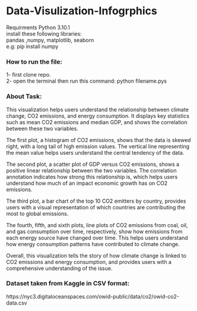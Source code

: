 # Data-Visulization-Infogrphics
Requirments Python 3.10.1
<br>
install these following libraries:
<br>
pandas ,numpy, matplotlib, seaborn 
<br>
e.g: pip install numpy

<h3> How to run the file: </h3>
1- first clone repo.
<br>
2- open the terminal then run this command:  python filename.pys

<h3>About Task:</h3>
This visualization helps users understand the relationship between climate change, CO2 emissions, and energy consumption. It displays key statistics such as mean CO2 emissions and median GDP, and shows the correlation between these two variables.

The first plot, a histogram of CO2 emissions, shows that the data is skewed right, with a long tail of high emission values. The vertical line representing the mean value helps users understand the central tendency of the data.

The second plot, a scatter plot of GDP versus CO2 emissions, shows a positive linear relationship between the two variables. The correlation annotation indicates how strong this relationship is, which helps users understand how much of an impact economic growth has on CO2 emissions.

The third plot, a bar chart of the top 10 CO2 emitters by country, provides users with a visual representation of which countries are contributing the most to global emissions.

The fourth, fifth, and sixth plots, line plots of CO2 emissions from coal, oil, and gas consumption over time, respectively, show how emissions from each energy source have changed over time. This helps users understand how energy consumption patterns have contributed to climate change.

Overall, this visualization tells the story of how climate change is linked to CO2 emissions and energy consumption, and provides users with a comprehensive understanding of the issue.

<h3>Dataset taken from Kaggle in CSV format:</h3>
https://nyc3.digitaloceanspaces.com/owid-public/data/co2/owid-co2-data.csv
